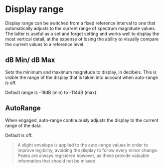 # Display range

<link type="document" target="Display">Display</link>
range can be switched from a fixed reference interval to one that automatically adjusts to the current
range of spectrum magnitude values. The latter is useful as a set and forget setting and works well to
display the most vertical detail, at the expense of losing the ability to visually compare the current
values to a reference level.

## dB Min/ dB Max
Sets the minimum and maximum magnitude to display, in decibels. This is visible the range of the
display that is taken into account when auto-range is off.

Default range is -18dB (min) to -114dB (max).

## AutoRange
When engaged, auto-range continuously adjusts the display to the current range of the data.

Default is off.

>A slight envelope is applied to the auto-range values in order to improve
legibility, avoiding the display to follow every minor change. Peaks are always registered however,
as these provide valuable information that should not be missed.



